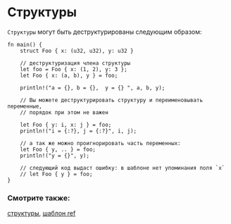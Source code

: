 # Структуры

`Структуры` могут быть деструктурированы следующим образом:

```rust,editable
fn main() {
    struct Foo { x: (u32, u32), y: u32 }

    // деструктуризация члена структуры
    let foo = Foo { x: (1, 2), y: 3 };
    let Foo { x: (a, b), y } = foo;

    println!("a = {}, b = {},  y = {} ", a, b, y);

    // Вы можете деструктурировать структуру и переименовывать переменные,
    // порядок при этом не важен

    let Foo { y: i, x: j } = foo;
    println!("i = {:?}, j = {:?}", i, j);

    // а так же можно проигнорировать часть переменных:
    let Foo { y, .. } = foo;
    println!("y = {}", y);

    // следующий код выдаст ошибку: в шаблоне нет упоминания поля `x`
    // let Foo { y } = foo;
}
```

### Смотрите также:

[структуры](../../../custom_types/structs.md), [шаблон ref](../../../scope/borrow/ref.md)
